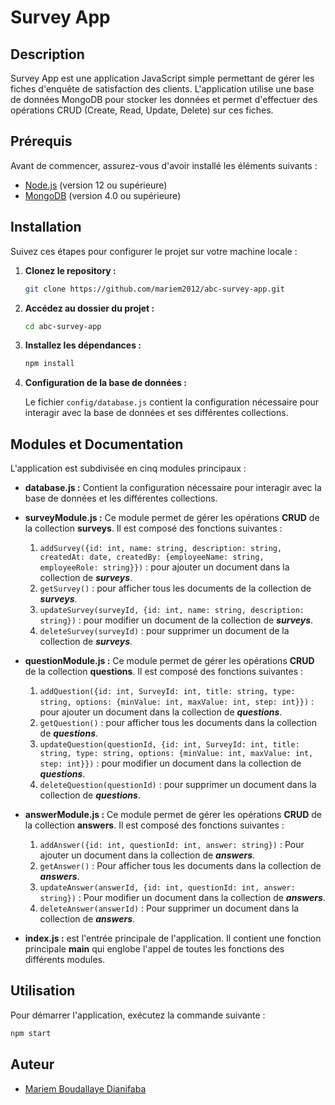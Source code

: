 # Survey App

## Description

Survey App est une application JavaScript simple permettant de gérer les fiches d'enquête de satisfaction des clients. L'application utilise une base de données MongoDB pour stocker les données et permet d'effectuer des opérations CRUD (Create, Read, Update, Delete) sur ces fiches.

## Prérequis

Avant de commencer, assurez-vous d'avoir installé les éléments suivants :

- [Node.js](https://nodejs.org/) (version 12 ou supérieure)
- [MongoDB](https://www.mongodb.com/try/download/community) (version 4.0 ou supérieure)

## Installation

Suivez ces étapes pour configurer le projet sur votre machine locale :

1. **Clonez le repository :**

   ```bash
   git clone https://github.com/mariem2012/abc-survey-app.git
   ```

2. **Accédez au dossier du projet :**

   ```bash
   cd abc-survey-app
   ```

3. **Installez les dépendances :**

   ```bash
   npm install
   ```

4. **Configuration de la base de données :**

   Le fichier `config/database.js` contient la configuration nécessaire pour interagir avec la base de données et ses différentes collections.

## Modules et Documentation

L'application est subdivisée en cinq modules principaux :

- **database.js :** Contient la configuration nécessaire pour interagir avec la base de données et les différentes collections.

- **surveyModule.js :** Ce module permet de gérer les opérations **CRUD** de la collection **surveys**. Il est composé des fonctions suivantes :

  1. `addSurvey({id: int, name: string, description: string, createdAt: date, createdBy: {employeeName: string, employeeRole: string}})` : pour ajouter un document dans la collection de **_surveys_**.
  2. `getSurvey()` : pour afficher tous les documents de la collection de **_surveys_**.
  3. `updateSurvey(surveyId, {id: int, name: string, description: string})` : pour modifier un document de la collection de **_surveys_**.
  4. `deleteSurvey(surveyId)` : pour supprimer un document de la collection de **_surveys_**.

- **questionModule.js :** Ce module permet de gérer les opérations **CRUD** de la collection **questions**. Il est composé des fonctions suivantes :

  1. `addQuestion({id: int, SurveyId: int, title: string, type: string, options: {minValue: int, maxValue: int, step: int}})` : pour ajouter un document dans la collection de **_questions_**.
  2. `getQuestion()` : pour afficher tous les documents dans la collection de **_questions_**.
  3. `updateQuestion(questionId, {id: int, SurveyId: int, title: string, type: string, options: {minValue: int, maxValue: int, step: int}})` : pour modifier un document dans la collection de **_questions_**.
  4. `deleteQuestion(questionId)` : pour supprimer un document dans la collection de **_questions_**.

- **answerModule.js :** Ce module permet de gérer les opérations **CRUD** de la collection **answers**. Il est composé des fonctions suivantes :

  1. `addAnswer({id: int, questionId: int, answer: string})` : Pour ajouter un document dans la collection de **_answers_**.
  2. `getAnswer()` : Pour afficher tous les documents dans la collection de **_answers_**.
  3. `updateAnswer(answerId, {id: int, questionId: int, answer: string})` : Pour modifier un document dans la collection de **_answers_**.
  4. `deleteAnswer(answerId)` : Pour supprimer un document dans la collection de **_answers_**.

- **index.js :** est l'entrée principale de l'application. Il contient une fonction principale **main** qui englobe l'appel de toutes les fonctions des différents modules.

## Utilisation

Pour démarrer l'application, exécutez la commande suivante :

```bash
npm start
```

## Auteur

- [Mariem Boudallaye Dianifaba](https://github.com/mariem2012/abc-survey-app.git)

